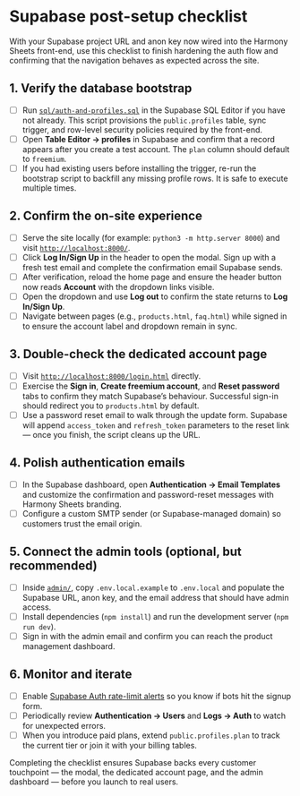 # Supabase post-setup checklist

With your Supabase project URL and anon key now wired into the Harmony Sheets front-end, use this checklist to finish hardening the auth flow and confirming that the navigation behaves as expected across the site.

## 1. Verify the database bootstrap

- [ ] Run [`sql/auth-and-profiles.sql`](../sql/auth-and-profiles.sql) in the Supabase SQL Editor if you have not already. This script provisions the `public.profiles` table, sync trigger, and row-level security policies required by the front-end.
- [ ] Open **Table Editor → profiles** in Supabase and confirm that a record appears after you create a test account. The `plan` column should default to `freemium`.
- [ ] If you had existing users before installing the trigger, re-run the bootstrap script to backfill any missing profile rows. It is safe to execute multiple times.

## 2. Confirm the on-site experience

- [ ] Serve the site locally (for example: `python3 -m http.server 8000`) and visit [`http://localhost:8000/`](http://localhost:8000/).
- [ ] Click **Log In/Sign Up** in the header to open the modal. Sign up with a fresh test email and complete the confirmation email Supabase sends.
- [ ] After verification, reload the home page and ensure the header button now reads **Account** with the dropdown links visible.
- [ ] Open the dropdown and use **Log out** to confirm the state returns to **Log In/Sign Up**.
- [ ] Navigate between pages (e.g., `products.html`, `faq.html`) while signed in to ensure the account label and dropdown remain in sync.

## 3. Double-check the dedicated account page

- [ ] Visit [`http://localhost:8000/login.html`](http://localhost:8000/login.html) directly.
- [ ] Exercise the **Sign in**, **Create freemium account**, and **Reset password** tabs to confirm they match Supabase’s behaviour. Successful sign-in should redirect you to `products.html` by default.
- [ ] Use a password reset email to walk through the update form. Supabase will append `access_token` and `refresh_token` parameters to the reset link — once you finish, the script cleans up the URL.

## 4. Polish authentication emails

- [ ] In the Supabase dashboard, open **Authentication → Email Templates** and customize the confirmation and password-reset messages with Harmony Sheets branding.
- [ ] Configure a custom SMTP sender (or Supabase-managed domain) so customers trust the email origin.

## 5. Connect the admin tools (optional, but recommended)

- [ ] Inside [`admin/`](../admin/), copy `.env.local.example` to `.env.local` and populate the Supabase URL, anon key, and the email address that should have admin access.
- [ ] Install dependencies (`npm install`) and run the development server (`npm run dev`).
- [ ] Sign in with the admin email and confirm you can reach the product management dashboard.

## 6. Monitor and iterate

- [ ] Enable [Supabase Auth rate-limit alerts](https://supabase.com/docs/guides/platform/logs/auth#rate-limits) so you know if bots hit the signup form.
- [ ] Periodically review **Authentication → Users** and **Logs → Auth** to watch for unexpected errors.
- [ ] When you introduce paid plans, extend `public.profiles.plan` to track the current tier or join it with your billing tables.

Completing the checklist ensures Supabase backs every customer touchpoint — the modal, the dedicated account page, and the admin dashboard — before you launch to real users.
